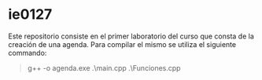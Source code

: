 # ie0127
Este repositorio consiste en el primer laboratorio del curso que consta de la creación de una agenda.
Para compilar el mismo se utiliza el siguiente commando:
>g++ -o agenda.exe .\main.cpp .\Funciones.cpp